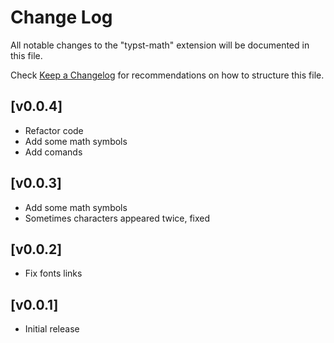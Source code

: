 # Change Log

All notable changes to the "typst-math" extension will be documented in this file.

Check [Keep a Changelog](http://keepachangelog.com/) for recommendations on how to structure this file.

## [v0.0.4]
- Refactor code
- Add some math symbols
- Add comands

## [v0.0.3]
- Add some math symbols
- Sometimes characters appeared twice, fixed

## [v0.0.2]
- Fix fonts links

## [v0.0.1]
- Initial release